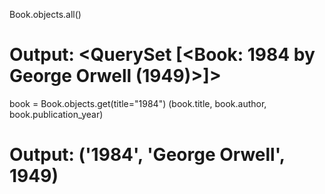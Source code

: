 Book.objects.all()
# Output: <QuerySet [<Book: 1984 by George Orwell (1949)>]>

book = Book.objects.get(title="1984")
(book.title, book.author, book.publication_year)
# Output: ('1984', 'George Orwell', 1949)
